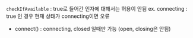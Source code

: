 `checkIfAvailable` : true로 들어간 인자에 대해서는 허용이 안됨
ex. connecting : true 인 경우 현재 상태가 connecting이면 오류
- connect() : connecting, closed 일때만 가능 (open, closing은 안됨)